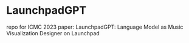 # LaunchpadGPT
repo for ICMC 2023 paper: LaunchpadGPT: Language Model as Music Visualization Designer on Launchpad

